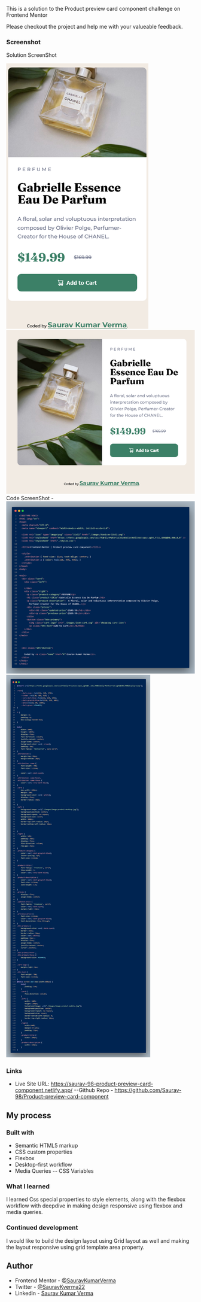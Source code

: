 This is a solution to the Product preview card component challenge on Frontend Mentor

Please checkout the project and help me with your valueable feedback.

### Screenshot

Solution ScreenShot

![](./Solution-screenshot/Screen%20Shot%202022-06-26%20at%2003.47.24.png)
![](./Solution-screenshot/Screenshot%202022-06-26%20at%2003-43-07%20Frontend%20Mentor%20Product%20preview%20card%20component.png)
Code ScreenShot - ![](./Solution-screenshot/code-html.png)
![](./Solution-screenshot/code-css.png)

### Links

- Live Site URL: https://saurav-98-product-preview-card-component.netlify.app/
  --Github Repo - https://github.com/Saurav-98/Product-preview-card-component

## My process

### Built with

- Semantic HTML5 markup
- CSS custom properties
- Flexbox
- Desktop-first workflow
- Media Queries
  -- CSS Variables

### What I learned

I learned Css special properties to style elements, along with the flexbox workflow with deepdive in making design responsive using flexbox and media queries.

### Continued development

I would like to build the design layout using Grid layout as well and making the layout responsive using grid template area property.

## Author

- Frontend Mentor - [@SauravKumarVerma](https://www.frontendmentor.io/profile/Saurav-98)
- Twitter - [@SauravKverma22](https://twitter.com/SauravKverma22)
- Linkedin - [Saurav Kumar Verma](https://www.linkedin.com/in/saurav-kumar-verma/)
